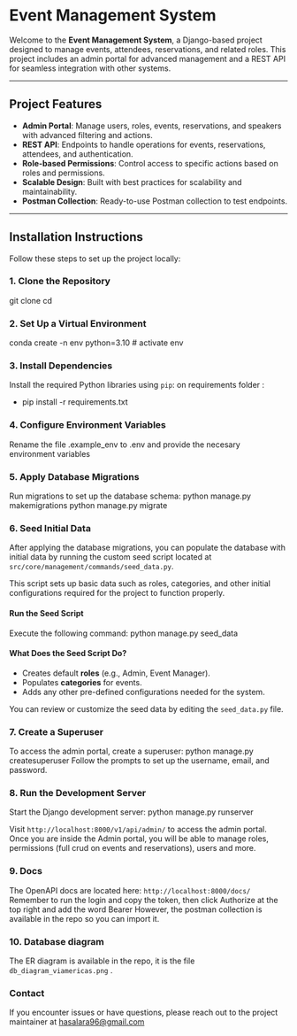 # Event Management System

Welcome to the **Event Management System**, a Django-based project designed to manage events, attendees, reservations, and related roles. This project includes an admin portal for advanced management and a REST API for seamless integration with other systems.

---

## Project Features

- **Admin Portal**: Manage users, roles, events, reservations, and speakers with advanced filtering and actions.
- **REST API**: Endpoints to handle operations for events, reservations, attendees, and authentication.
- **Role-based Permissions**: Control access to specific actions based on roles and permissions.
- **Scalable Design**: Built with best practices for scalability and maintainability.
- **Postman Collection**: Ready-to-use Postman collection to test endpoints.

---

## Installation Instructions

Follow these steps to set up the project locally:

### 1. Clone the Repository

git clone <repository-url> cd <project-folder>

### 2. Set Up a Virtual Environment

conda create -n env python=3.10 # activate env

### 3. Install Dependencies
Install the required Python libraries using `pip`:
on requirements folder :
* pip install -r requirements.txt

### 4. Configure Environment Variables
Rename the file .example_env to .env and provide the necesary environment variables

### 5. Apply Database Migrations
Run migrations to set up the database schema:
python manage.py makemigrations python manage.py migrate

### 6. Seed Initial Data
After applying the database migrations, you can populate the database with initial data by running the custom seed script located at `src/core/management/commands/seed_data.py`.

This script sets up basic data such as roles, categories, and other initial configurations required for the project to function properly.

#### Run the Seed Script
Execute the following command:
python manage.py seed_data

#### What Does the Seed Script Do?
- Creates default **roles** (e.g., Admin, Event Manager).
- Populates **categories** for events.
- Adds any other pre-defined configurations needed for the system.

You can review or customize the seed data by editing the `seed_data.py` file.

### 7. Create a Superuser
To access the admin portal, create a superuser:
python manage.py createsuperuser
Follow the prompts to set up the username, email, and password.

### 8. Run the Development Server
Start the Django development server:
python manage.py runserver

Visit `http://localhost:8000/v1/api/admin/` to access the admin portal.
Once you are inside the Admin portal, you will be able to manage roles, permissions (full crud on events and reservations), users and more.

### 9. Docs
The OpenAPI docs are located here: `http://localhost:8000/docs/`
Remember to run the login and copy the token, then click Authorize at the top right and add the word Bearer <token>
However, the postman collection is available in the repo so you can import it.

### 10. Database diagram
The ER diagram is available in the repo, it is the file `db_diagram_viamericas.png` .

### Contact
If you encounter issues or have questions, please reach out to the project maintainer at hasalara96@gmail.com
